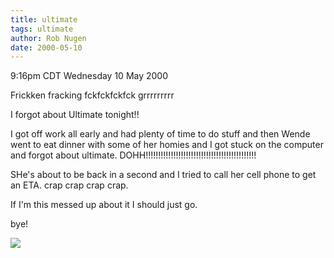 ```yaml
---
title: ultimate
tags: ultimate
author: Rob Nugen
date: 2000-05-10
---
```


<title>Ultimate (not)</title>
<p class=date>9:16pm CDT Wednesday 10 May 2000</p>

<p>Frickken fracking fckfckfckfck  grrrrrrrrr

<p>I forgot about Ultimate tonight!!

<p>I got off work all early and had plenty of time to do stuff and then Wende went to eat dinner with some of her homies and I got stuck on the computer and forgot about ultimate.  DOHH!!!!!!!!!!!!!!!!!!!!!!!!!!!!!!!!!!!!!!!!!!!!

<p>SHe's about to be back in a second and I tried to call her cell phone to get an ETA.  crap crap crap crap.

<p>If I'm this messed up about it I should just go.

<p>bye!

<p><img src='/images/rob/wL-ROB.gif'>

